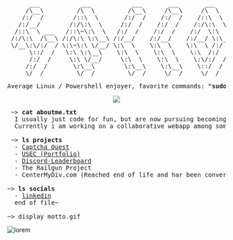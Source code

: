 <pre>
      ___           ___           ___       ___       ___     
     /\__\         /\  \         /\__\     /\__\     /\  \    
    /:/  /        /::\  \       /:/  /    /:/  /    /::\  \   
   /:/__/        /:/\:\  \     /:/  /    /:/  /    /:/\:\  \  
  /::\  \ ___   /::\~\:\  \   /:/  /    /:/  /    /:/  \:\  \ 
 /:/\:\  /\__\ /:/\:\ \:\__\ /:/__/    /:/__/    /:/__/ \:\__\
 \/__\:\/:/  / \:\~\:\ \/__/ \:\  \    \:\  \    \:\  \ /:/  /
      \::/  /   \:\ \:\__\    \:\  \    \:\  \    \:\  /:/  / 
      /:/  /     \:\ \/__/     \:\  \    \:\  \    \:\/:/  /  
     /:/  /       \:\__\        \:\__\    \:\__\    \::/  /   
     \/__/         \/__/         \/__/     \/__/     \/__/    
</pre>

<pre>
Average Linux / Powershell enjoyer, favorite commands: <strong>"sudo rm -rf"</strong> and <strong>"git push --force"</strong>
</pre>

<p align="center">
  <a href="https://skillicons.dev">
    <img src="https://skillicons.dev/icons?i=git,linux,c,cpp,arduino,bash,blender,discord,firebase,mysql,html,css,js,react,materialui" />
  </a>
</p>

<pre>
 ~> <strong>cat aboutme.txt</strong>
  I usually just code for fun, but are now pursuing becoming a functional member of society idk.
  Currently i am working on a collaborative webapp among some friends.
  
 ~> <strong>ls projects</strong>
  - <a href="https://captcha-quest.web.app/">Captcha Quest</a>
  - <a href="https://usec.no">USEC (Portfolio)</a>
  - <a href="https://github.com/urb4n3/Discord-Leaderboard">Discord-Leaderboard</a>
  - <a href"">The Railgun Project</a>
  - CenterMyDiv.com (Reached end of life and har been converted to a Chinese gambling site :( )

~> <strong>ls socials</strong>
  - <a rel=me href="https://www.linkedin.com/in/elias-johansen-0a092a233/">linkedin</a>
  end of file~

~> display motto.gif
</pre>
![lorem](https://github.com/urb4n3/urb4n3/assets/120412864/b3263172-4471-4435-8ec3-e12e18a0fb38)
